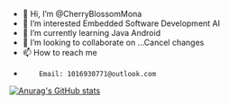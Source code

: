 - 👋 Hi, I’m @CherryBlossomMona
- 👀 I’m interested Embedded Software Development  AI 
- 🌱 I’m currently learning Java Android
- 💞️ I’m looking to collaborate on ...Cancel changes
- 📫 How to reach me 
-         Email: 1016930771@outlook.com
[![Anurag's GitHub stats](https://github-readme-stats.vercel.app/api?username=CherryBlossomMona)]([[https://github.com/anuraghazra/github-readme-stats](https://github.com/CherryBlossomMona/JetBrains-Academy)])
<!---
CherryBlossomMona/CherryBlossomMona is a ✨ special ✨ repository because its `README.md` (this file) appears on your GitHub profile.
You can click the Preview link to take a look at your changes.
--->
